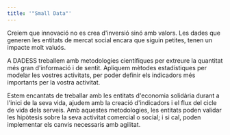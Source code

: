 ```yaml
---
title: '"Small Data"'
---
```


Creiem que innovació no es crea d'inversió sinó amb valors. Les dades que generen les entitats de mercat social encara que siguin petites, tenen un impacte molt valuós.

A DADESS treballem amb metodologies científiques per extreure la quantitat més gran d'informació i de sentit. Apliquem mètodes estadístiques per modelar les vostres activitats, per poder definir els indicadors més importants per la vostra activitat.

Estem encantats de treballar amb les entitats d'economia solidària durant a l'inici de la seva vida, ajudem amb la creació d'indicadors i el flux del cicle de vida dels serveis. Amb aquestes metodologies, les entitats poden validar les hipòtesis sobre la seva activitat comercial o social; i si cal, poden implementar els canvis necessaris amb agilitat.
